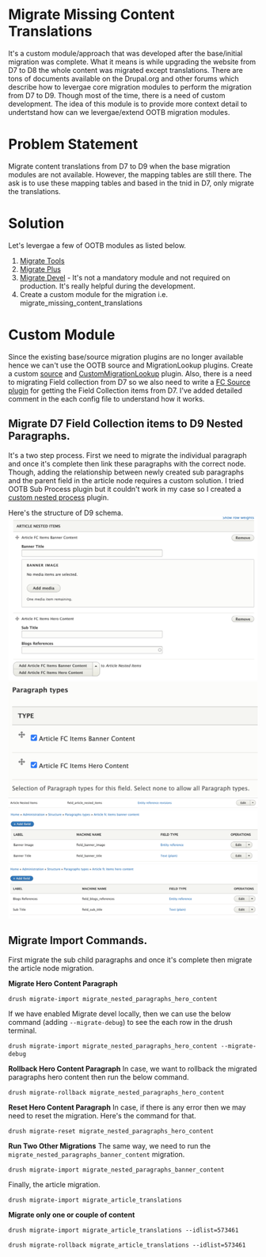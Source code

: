 # Migrate Missing Content Translations
It's a custom module/approach that was developed after the base/initial migration was complete. What it means is while upgrading the website from D7 to D8 the whole content was migrated except translations. There are tons of documents available on the Drupal.org and other forums which describe how to levergae core migration modules to perform the migration from D7 to D9. Though most of the time, there is a need of custom development. The idea of this module is to provide more context detail to undertstand how can we levergae/extend OOTB migration modules. 

# Problem Statement
Migrate content translations from D7 to D9 when the base migration modules are not available. However, the mapping tables are still there. The ask is to use these mapping tables and based in the tnid in D7, only migrate the translations.

# Solution
Let's levergae a few of OOTB modules as listed below.
1. [Migrate Tools](https://www.drupal.org/project/migrate_tools/)
2. [Migrate Plus](https://www.drupal.org/project/migrate_plus/)
3. [Migrate Devel](https://www.drupal.org/project/migrate_devel) - It's not a mandatory module and not required on production. It's really helpful during the development.
4. Create a custom module for the migration i.e. migrate_missing_content_translations

# Custom Module
Since the existing base/source migration plugins are no longer available hence we can't use the OOTB source and MigrationLookup plugins. Create a custom [source](https://github.com/erpushpinderrana/migrate_missing_content_translations/blob/main/src/Plugin/migrate/source/CustomNodeTranslations.php) and [CustomMigrationLookup](https://github.com/erpushpinderrana/migrate_missing_content_translations/blob/main/src/Plugin/migrate/process/CustomMigrationLookup.php) plugin. Also, there is a need to migrating Field collection from D7 so we also need to write a [FC Source plugin](https://github.com/erpushpinderrana/migrate_missing_content_translations/blob/main/src/Plugin/migrate/source/CustomFieldCollectionItem.php) for getting the Field Collection items from D7. I've added detailed comment in the each config file to understand how it works.

## Migrate D7 Field Collection items to D9 Nested Paragraphs.
It's a two step process. First we need to migrate the individual paragraph and once it's complete then link these paragraphs with the correct node. Though, adding the relationship between newly created sub paragraphs and the parent field in the article node requires a custom solution. I tried OOTB Sub Process plugin but it couldn't work in my case so I created a [custom nested process](https://github.com/erpushpinderrana/migrate_missing_content_translations/blob/main/src/Plugin/migrate/process/CustomNestedParagraph.php) plugin.

Here's the structure of D9 schema.
![Article Nested Paragraph in Node](https://github.com/erpushpinderrana/files/blob/master/ARTICLE%20NESTED%20ITEMS%20-%20Article%20Node%20FIeld%20.png)
![Article Nested Paragraph Storage](https://github.com/erpushpinderrana/files/blob/master/ARTICLE%20NESTED%20ITEMS%20Field%20Storage.png)
![Article Nested Paragraph Field](https://github.com/erpushpinderrana/files/blob/master/ARTICLE%20NESTED%20ITEMS%20Field.png)
![Nested Paragraph - Banner Paragraph](https://github.com/erpushpinderrana/files/blob/master/Article%20FC%20Items%20Banner%20Content.png)
![Nested Paragraph - Hero Paragraph](https://github.com/erpushpinderrana/files/blob/master/Article%20FC%20Items%20Hero%20Content.png)

## Migrate Import Commands.
First migrate the sub child paragraphs and once it's complete then migrate the article node migration.

**Migrate Hero Content Paragraph**
```
drush migrate-import migrate_nested_paragraphs_hero_content
```

If we have enabled Migrate devel locally, then we can use the below command (adding `--migrate-debug`) to see the each row in the drush terminal.
```
drush migrate-import migrate_nested_paragraphs_hero_content --migrate-debug
```
**Rollback Hero Content Paragraph**
In case, we want to rollback the migrated paragraphs hero content then run the below command.

```
drush migrate-rollback migrate_nested_paragraphs_hero_content
```
**Reset Hero Content Paragraph**
In case, if there is any error then we may need to reset the migration. Here's the command for that.

```
drush migrate-reset migrate_nested_paragraphs_hero_content
```

**Run Two Other Migrations**
The same way, we need to run the `migrate_nested_paragraphs_banner_content` migration.

```
drush migrate-import migrate_nested_paragraphs_banner_content
```

Finally, the article migration.

```
drush migrate-import migrate_article_translations
```

**Migrate only one or couple of content**
```
drush migrate-import migrate_article_translations --idlist=573461
```

```
drush migrate-rollback migrate_article_translations --idlist=573461
```
